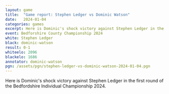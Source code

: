 ```yaml
---
layout: game
title:  "Game report: Stephen Ledger vs Dominic Watson"
date:   2024-01-04
categories: games
excerpt: Here is Dominic's shock victory against Stephen Ledger in the first round of the Bedfordshire Individual Championship 2024. A combination of time of and opening study and perhaps a bit of a Christmas hangover for Steve led to a shaky but nice finish and Dominic's best win to date by far!
event: Bedforshire County Championship 2024
white: Stephen Ledger
black: dominic-watson
result: 0-1
whiteelo: 2096
blackelo: 1686
annotator: dominic-watson
pgn: /assets/pgn/stephen-ledger-vs-dominic-watson-2024-01-04.pgn
---
```


Here is Dominic's shock victory against Stephen Ledger in the first round of the Bedfordshire Individual Championship 2024.